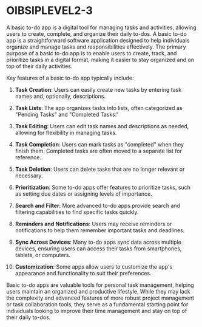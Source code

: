 # OIBSIPLEVEL2-3
A basic to-do app is a digital tool for managing tasks and activities, allowing users to create, complete, and organize their daily to-dos.
A basic to-do app is a straightforward software application designed to help individuals organize and manage tasks and responsibilities effectively. The primary purpose of a basic to-do app is to enable users to create, track, and prioritize tasks in a digital format, making it easier to stay organized and on top of their daily activities.

Key features of a basic to-do app typically include:

1. **Task Creation**: Users can easily create new tasks by entering task names and, optionally, descriptions.

2. **Task Lists**: The app organizes tasks into lists, often categorized as "Pending Tasks" and "Completed Tasks."

3. **Task Editing**: Users can edit task names and descriptions as needed, allowing for flexibility in managing tasks.

4. **Task Completion**: Users can mark tasks as "completed" when they finish them. Completed tasks are often moved to a separate list for reference.

5. **Task Deletion**: Users can delete tasks that are no longer relevant or necessary.

6. **Prioritization**: Some to-do apps offer features to prioritize tasks, such as setting due dates or assigning levels of importance.

7. **Search and Filter**: More advanced to-do apps provide search and filtering capabilities to find specific tasks quickly.

8. **Reminders and Notifications**: Users may receive reminders or notifications to help them remember important tasks and deadlines.

9. **Sync Across Devices**: Many to-do apps sync data across multiple devices, ensuring users can access their tasks from smartphones, tablets, or computers.

10. **Customization**: Some apps allow users to customize the app's appearance and functionality to suit their preferences.

Basic to-do apps are valuable tools for personal task management, helping users maintain an organized and productive lifestyle. While they may lack the complexity and advanced features of more robust project management or task collaboration tools, they serve as a fundamental starting point for individuals looking to improve their time management and stay on top of their daily to-dos.
